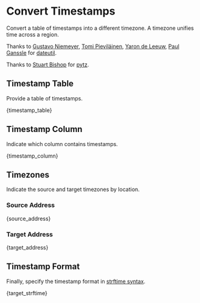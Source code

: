 # Convert Timestamps

Convert a table of timestamps into a different timezone.  A timezone unifies time across a region.

Thanks to [Gustavo Niemeyer](https://github.com/niemeyer), [Tomi Pieviläinen](https://code.launchpad.net/~tpievila), [Yaron de Leeuw](https://github.com/jarondl), [Paul Ganssle](https://github.com/pganssle) for [dateutil](https://pypi.python.org/pypi/python-dateutil).

Thanks to [Stuart Bishop](https://launchpad.net/~stub) for [pytz](https://pypi.python.org/pypi/pytz).

## Timestamp Table

Provide a table of timestamps.

{timestamp_table}

## Timestamp Column

Indicate which column contains timestamps.

{timestamp_column}

## Timezones

Indicate the source and target timezones by location.

### Source Address
{source_address}

### Target Address
{target_address}

## Timestamp Format

Finally, specify the timestamp format in [strftime syntax](https://docs.python.org/2/library/time.html#time.strftime).

{target_strftime}
